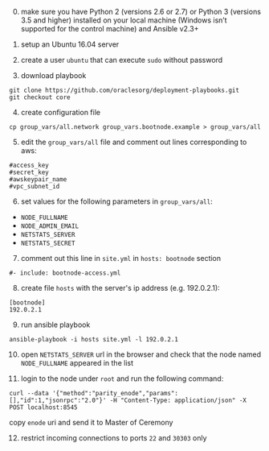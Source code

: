 0. make sure you have Python 2 (versions 2.6 or 2.7) or Python 3 (versions 3.5 and higher) installed on your local machine (Windows isn’t supported for the control machine) and Ansible v2.3+

1. setup an Ubuntu 16.04 server

2. create a user `ubuntu` that can execute `sudo` without password

3. download playbook
```
git clone https://github.com/oraclesorg/deployment-playbooks.git
git checkout core
```

4. create configuration file
```
cp group_vars/all.network group_vars.bootnode.example > group_vars/all
```

5. edit the `group_vars/all` file and comment out lines corresponding to aws:
```
#access_key
#secret_key
#awskeypair_name
#vpc_subnet_id
```

6. set values for the following parameters in `group_vars/all`:
* `NODE_FULLNAME`
* `NODE_ADMIN_EMAIL`
* `NETSTATS_SERVER`
* `NETSTATS_SECRET`

7. comment out this line in `site.yml` in `hosts: bootnode` section
```
#- include: bootnode-access.yml
```

8. create file `hosts` with the server's ip address (e.g. 192.0.2.1):
```
[bootnode]
192.0.2.1
```

9. run ansible playbook
```
ansible-playbook -i hosts site.yml -l 192.0.2.1
```

10. open `NETSTATS_SERVER` url in the browser and check that the node named `NODE_FULLNAME` appeared in the list

11. login to the node under `root` and run the following command:
```
curl --data '{"method":"parity_enode","params":[],"id":1,"jsonrpc":"2.0"}' -H "Content-Type: application/json" -X POST localhost:8545
```
copy `enode` uri and send it to Master of Ceremony

12. restrict incoming connections to ports `22` and `30303` only
